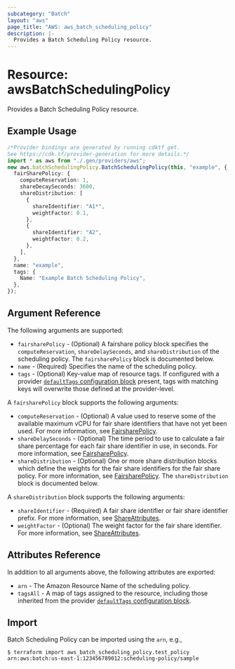 ```yaml
---
subcategory: "Batch"
layout: "aws"
page_title: "AWS: aws_batch_scheduling_policy"
description: |-
  Provides a Batch Scheduling Policy resource.
---
```


# Resource: awsBatchSchedulingPolicy

Provides a Batch Scheduling Policy resource.

## Example Usage

```typescript
/*Provider bindings are generated by running cdktf get.
See https://cdk.tf/provider-generation for more details.*/
import * as aws from "./.gen/providers/aws";
new aws.batchSchedulingPolicy.BatchSchedulingPolicy(this, "example", {
  fairSharePolicy: {
    computeReservation: 1,
    shareDecaySeconds: 3600,
    shareDistribution: [
      {
        shareIdentifier: "A1*",
        weightFactor: 0.1,
      },
      {
        shareIdentifier: "A2",
        weightFactor: 0.2,
      },
    ],
  },
  name: "example",
  tags: {
    Name: "Example Batch Scheduling Policy",
  },
});

```

## Argument Reference

The following arguments are supported:

* `fairsharePolicy` - (Optional) A fairshare policy block specifies the `computeReservation`, `shareDelaySeconds`, and `shareDistribution` of the scheduling policy. The `fairsharePolicy` block is documented below.
* `name` - (Required) Specifies the name of the scheduling policy.
* `tags` - (Optional) Key-value map of resource tags. If configured with a provider [`defaultTags` configuration block](https://registry.terraform.io/providers/hashicorp/aws/latest/docs#default_tags-configuration-block) present, tags with matching keys will overwrite those defined at the provider-level.

A `fairsharePolicy` block supports the following arguments:

* `computeReservation` - (Optional) A value used to reserve some of the available maximum vCPU for fair share identifiers that have not yet been used. For more information, see [FairsharePolicy](https://docs.aws.amazon.com/batch/latest/APIReference/API_FairsharePolicy.html).
* `shareDelaySeconds` - (Optional) The time period to use to calculate a fair share percentage for each fair share identifier in use, in seconds. For more information, see [FairsharePolicy](https://docs.aws.amazon.com/batch/latest/APIReference/API_FairsharePolicy.html).
* `shareDistribution` - (Optional) One or more share distribution blocks which define the weights for the fair share identifiers for the fair share policy. For more information, see [FairsharePolicy](https://docs.aws.amazon.com/batch/latest/APIReference/API_FairsharePolicy.html). The `shareDistribution` block is documented below.

A `shareDistribution` block supports the following arguments:

* `shareIdentifier` - (Required) A fair share identifier or fair share identifier prefix. For more information, see [ShareAttributes](https://docs.aws.amazon.com/batch/latest/APIReference/API_ShareAttributes.html).
* `weightFactor` - (Optional) The weight factor for the fair share identifier. For more information, see [ShareAttributes](https://docs.aws.amazon.com/batch/latest/APIReference/API_ShareAttributes.html).

## Attributes Reference

In addition to all arguments above, the following attributes are exported:

* `arn` - The Amazon Resource Name of the scheduling policy.
* `tagsAll` - A map of tags assigned to the resource, including those inherited from the provider [`defaultTags` configuration block](https://registry.terraform.io/providers/hashicorp/aws/latest/docs#default_tags-configuration-block).

## Import

Batch Scheduling Policy can be imported using the `arn`, e.g.,

```console
$ terraform import aws_batch_scheduling_policy.test_policy arn:aws:batch:us-east-1:123456789012:scheduling-policy/sample
```
